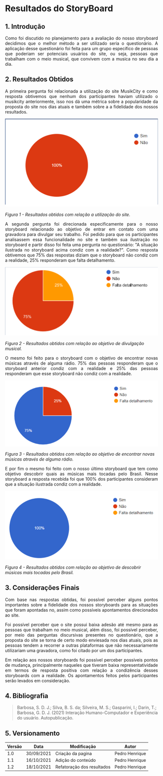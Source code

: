 # Resultados do StoryBoard

## 1. Introdução

<p style="text-align: justify">
Como foi discutido no planejamento para a avaliação do nosso storyboard decidimos que o melhor método a ser utilizado seria o questionário. A aplicação desse questionário foi feita para um grupo especifico de pessoas que poderiam ser potenciais usuários do site, ou seja, pessoas que trabalham com o meio musical, que convivem com a musica no seu dia a dia.
</p>

## 2. Resultados Obtidos

<p style="text-align: justify">
A primeira pergunta foi relacionada a utilização do site MusikCity e como resposta obtivemos que nenhum dos participantes haviam utilizado o musikcity anteriormente, isso nos dá uma métrica sobre a popularidade da proposta do site nos dias atuais e também sobre a a fidelidade dos nossos resultados.
</p>

![](img/imagem1ResultadosStoryboard.png)

*Figura 1 -  Resultados obtidos com relação a utilização do site.*

<p style="text-align: justify">
A segunda pergunta foi direcionada especificamente para o nosso storyboard relacionado ao objetivo de entrar em contato com uma gravadora para divulgar seu trabalho. Foi pedido para que os participantes analisassem essa funcionalidade no site e também sua ilustração no storyboard e partir disso foi feita uma pergunta no questionário: "A situação ilustrada no storyboard acima condiz com a realidade?". Como resposta obtivemos que 75% das respostas diziam que o storyboard não condiz com a realidade, 25% responderam que falta detalhamento.
</p>

![](img/Imagem2ResultadosStoryBoard.png)

*Figura 2 -  Resultados obtidos com relação ao objetivo de divulgação musical.*

<p style="text-align: justify">
O mesmo foi feito para o storyboard com o objetivo de encontrar novas músicas através de alguma rádio. 75% das pessoas responderam que o storyboard anterior condiz com a realidade e 25% das pessoas responderam que esse storyboard não condiz com a realidade.
</p>

![](img/Imagem3ResultadosStoryBoard.png)

*Figura 3 -  Resultados obtidos com relação ao objetivo de encontrar novas músicas através de alguma rádio.*

<p style="text-align: justify">
E por fim o mesmo foi feito com o nosso último storyboard que tem como objetivo descobrir quais as músicas mais tocadas pelo Brasil. Nesse storyboard a resposta recebida foi que 100% dos participantes consideram que a situação ilustrada condiz com a realidade.
</p>

![](img/Imagem4ResultadosStoryBoard.png)

*Figura 4 -  Resultados obtidos com relação ao objetivo de descobrir músicas mais tocadas pelo Brasil.*

## 3. Considerações Finais

<p style="text-align: justify">
Com base nas respostas obtidas, foi possível perceber alguns pontos importantes sobre a fidelidade dos nossos storyboards para as situações que foram apontadas no, assim como possíveis apontamentos direcionados ao site.
</p>

<p style="text-align: justify">
Foi possível perceber que o site possui baixa adesão até mesmo para as pessoas que trabalham no meio musical, além disso, foi possível perceber, por meio das perguntas discursivas presentes no questionário, que a proposta do site se torna de certo modo enviesada nos dias atuais, pois as pessoas tendem a recorrer a outras plataformas que não necessariamente utilizariam uma gravadora, como foi citado por um dos participantes. 
</p>

<p style="text-align: justify">
Em relação aos nossos storyboards foi possível perceber possíveis pontos de mudança, principalmente naqueles que tiveram baixa representatividade em termos de resposta positiva com relação a condizência desses storyboards com a realidade. Os apontamentos feitos pelos participantes serão levados em consideração. 
</p>

## 4. Bibliografia

>Barbosa, S. D. J.; Silva, B. S. da; Silveira, M. S.; Gasparini, I.; Darin, T.; Barbosa, G. D. J. (2021) Interação Humano-Computador e Experiência do usuário. Autopublicação.

## 5. Versionamento
Versão|Data      |Modificação        |Autor
------|----------|-------------------|---------------
1.0   |30/09/2021|Criação da pagina  | Pedro Henrique
1.1   |16/10/2021|Adição do conteúdo | Pedro Henrique
1.2   |18/10/2021|Refatoração dos resultados|Pedro Henrique